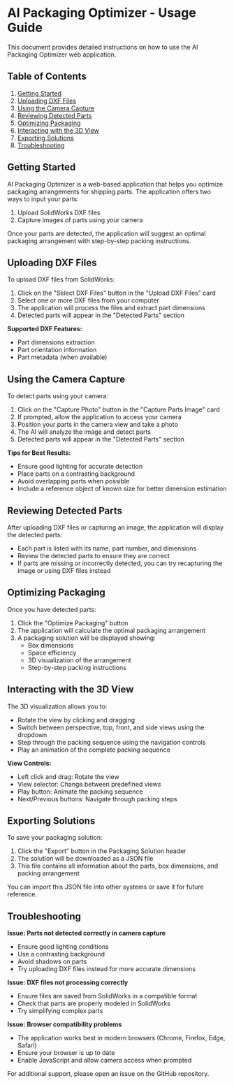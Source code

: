 # AI Packaging Optimizer - Usage Guide

This document provides detailed instructions on how to use the AI Packaging Optimizer web application.

## Table of Contents

1. [Getting Started](#getting-started)
2. [Uploading DXF Files](#uploading-dxf-files)
3. [Using the Camera Capture](#using-the-camera-capture)
4. [Reviewing Detected Parts](#reviewing-detected-parts)
5. [Optimizing Packaging](#optimizing-packaging)
6. [Interacting with the 3D View](#interacting-with-the-3d-view)
7. [Exporting Solutions](#exporting-solutions)
8. [Troubleshooting](#troubleshooting)

## Getting Started

AI Packaging Optimizer is a web-based application that helps you optimize packaging arrangements for shipping parts. The application offers two ways to input your parts:

1. Upload SolidWorks DXF files
2. Capture images of parts using your camera

Once your parts are detected, the application will suggest an optimal packaging arrangement with step-by-step packing instructions.

## Uploading DXF Files

To upload DXF files from SolidWorks:

1. Click on the "Select DXF Files" button in the "Upload DXF Files" card
2. Select one or more DXF files from your computer
3. The application will process the files and extract part dimensions
4. Detected parts will appear in the "Detected Parts" section

**Supported DXF Features:**
- Part dimensions extraction
- Part orientation information
- Part metadata (when available)

## Using the Camera Capture

To detect parts using your camera:

1. Click on the "Capture Photo" button in the "Capture Parts Image" card
2. If prompted, allow the application to access your camera
3. Position your parts in the camera view and take a photo
4. The AI will analyze the image and detect parts
5. Detected parts will appear in the "Detected Parts" section

**Tips for Best Results:**
- Ensure good lighting for accurate detection
- Place parts on a contrasting background
- Avoid overlapping parts when possible
- Include a reference object of known size for better dimension estimation

## Reviewing Detected Parts

After uploading DXF files or capturing an image, the application will display the detected parts:

- Each part is listed with its name, part number, and dimensions
- Review the detected parts to ensure they are correct
- If parts are missing or incorrectly detected, you can try recapturing the image or using DXF files instead

## Optimizing Packaging

Once you have detected parts:

1. Click the "Optimize Packaging" button
2. The application will calculate the optimal packaging arrangement
3. A packaging solution will be displayed showing:
   - Box dimensions
   - Space efficiency
   - 3D visualization of the arrangement
   - Step-by-step packing instructions

## Interacting with the 3D View

The 3D visualization allows you to:

- Rotate the view by clicking and dragging
- Switch between perspective, top, front, and side views using the dropdown
- Step through the packing sequence using the navigation controls
- Play an animation of the complete packing sequence

**View Controls:**
- Left click and drag: Rotate the view
- View selector: Change between predefined views
- Play button: Animate the packing sequence
- Next/Previous buttons: Navigate through packing steps

## Exporting Solutions

To save your packaging solution:

1. Click the "Export" button in the Packaging Solution header
2. The solution will be downloaded as a JSON file
3. This file contains all information about the parts, box dimensions, and packing arrangement

You can import this JSON file into other systems or save it for future reference.

## Troubleshooting

**Issue: Parts not detected correctly in camera capture**
- Ensure good lighting conditions
- Use a contrasting background
- Avoid shadows on parts
- Try uploading DXF files instead for more accurate dimensions

**Issue: DXF files not processing correctly**
- Ensure files are saved from SolidWorks in a compatible format
- Check that parts are properly modeled in SolidWorks
- Try simplifying complex parts

**Issue: Browser compatibility problems**
- The application works best in modern browsers (Chrome, Firefox, Edge, Safari)
- Ensure your browser is up to date
- Enable JavaScript and allow camera access when prompted

For additional support, please open an issue on the GitHub repository.
